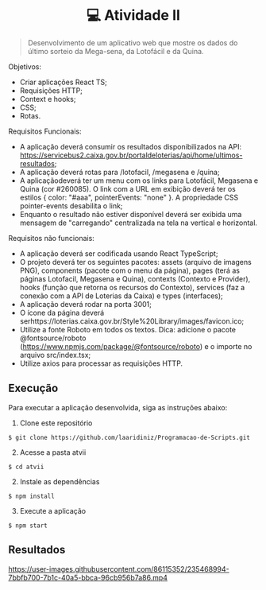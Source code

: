 <h1 align="center"> 💻 Atividade II </h2>

> Desenvolvimento de um aplicativo web que mostre os dados do último sorteio da Mega-sena, da Lotofácil e da Quina.

Objetivos:

- Criar aplicações React TS;
- Requisições HTTP;
- Context e hooks;
- CSS;
- Rotas.

Requisitos Funcionais:

- A aplicação deverá consumir os resultados disponibilizados na API: https://servicebus2.caixa.gov.br/portaldeloterias/api/home/ultimos-resultados;
- A aplicação deverá rotas para /lotofacil, /megasena e /quina;
- A aplicaçãodeverá ter um menu com os links para Lotofácil, Megasena e Quina (cor #260085). O link com a URL em exibição deverá ter os estilos {  color:  "#aaa",  pointerEvents:  "none"  }. A propriedade CSS pointer-events desabilita o link;
- Enquanto o resultado não estiver disponível deverá ser exibida uma mensagem de "carregando" centralizada na tela na vertical e horizontal.

Requisitos não funcionais:

- A aplicação deverá ser codificada usando React TypeScript;
- O projeto deverá ter os seguintes pacotes: assets (arquivo de imagens PNG), components (pacote com o menu  da  página), pages (terá as páginas Lotofacil,  Megasena  e  Quina), contexts (Contexto e Provider), hooks (função que retorna os recursos do Contexto), services (faz a conexão com a API de Loterias da Caixa) e types (interfaces);
- A aplicação deverá rodar na porta 3001;
- O ícone da página deverá serhttps://loterias.caixa.gov.br/Style%20Library/images/favicon.ico;
- Utilize a fonte Roboto em todos os textos. Dica: adicione o pacote @fontsource/roboto (https://www.npmjs.com/package/@fontsource/roboto) e o importe no arquivo src/index.tsx;
- Utilize axios para processar as requisições HTTP.

## Execução

Para executar a aplicação desenvolvida, siga as instruções abaixo:

1) Clone este repositório

```$ git clone https://github.com/laaridiniz/Programacao-de-Scripts.git```

2) Acesse a pasta atvii

```$ cd atvii```

2) Instale as dependências

```$ npm install```

3) Execute a aplicação

```$ npm start```


## Resultados

https://user-images.githubusercontent.com/86115352/235468994-7bbfb700-7b1c-40a5-bbca-96cb956b7a86.mp4




